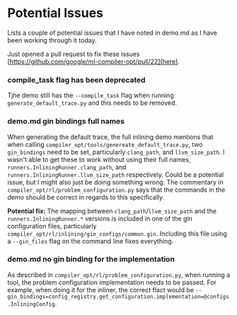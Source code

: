 # Potential Issues

Lists a couple of potential issues that I have noted in demo.md as I have been working through it today.

Just opened a pull request to fix these issues [https://github.com/google/ml-compiler-opt/pull/22](here).

### compile_task flag has been deprecated

Tjhe demo still has the `--compile_task` flag when running `generate_default_trace.py` and this needs to be removed.

### demo.md gin bindings full names

When generating the default trace, the full inlining demo mentions that when calling `compiler_opt/tools/genereate_default_trace.py`, two `gin_bindings` need to be set, particularly `clang_path`, and `llvm_size_path`. I wasn't able to get these to work without using their full names, `runners.InliningRunner.clang_path`, and `runners.InliningRunner.llvm_size_path` respectively. Could be a potential issue, but I might also just be doing something wrong. The commentary in `compiler_opt/rl/problem_configuration.py` says that the commands in the demo should be correct in regards to this specifically. 

**Potential fix:** The mapping between `clang_path`/`llvm_size_path` and the `runners.InliningRunner.*` versions is included in one of the gin configuration files, particularly `compiler_opt/rl/inlining/gin_configs/common.gin`. Including this file using a `--gin_files` flag on the command line fixes everything.

### demo.md no gin binding for the implementation

As described in `compiler_opt/rl/problem_configuration.py`, when running a tool, the problem configuration implementation needs to be passed. For example, when doing it for the inliner, the correct flact would be `--gin_bindings=config_registry.get_configuration.implementation=@configs.InliningConfig`.
